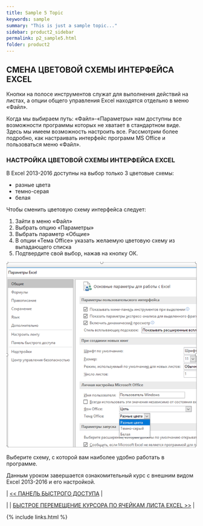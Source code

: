 ```yaml
---
title: Sample 5 Topic
keywords: sample
summary: "This is just a sample topic..."
sidebar: product2_sidebar
permalink: p2_sample5.html
folder: product2
---
```


## СМЕНА ЦВЕТОВОЙ СХЕМЫ ИНТЕРФЕЙСА EXCEL

Кнопки на полосе инструментов служат для выполнения действий на листах, а опции общего управления Excel находятся отдельно в меню «Файл».

Когда мы выбираем путь: «Файл»-«Параметры» нам доступны все возможности программы которых не хватает в стандартном виде. Здесь мы имеем возможность настроить все. Рассмотрим более подробно, как настраивать интерфейс программ MS Office и пользоваться меню «Файл».

### НАСТРОЙКА ЦВЕТОВОЙ СХЕМЫ ИНТЕРФЕЙСА EXCEL

В Excel 2013-2016 доступны на выбор только 3 цветовые схемы:

* разные цвета
* темно-серая
* белая

Чтобы сменить цветовую схему интерфейса следует:

1. Зайти в меню «Файл»
2. Выбрать опцию «Параметры»
3. Выбрать параметр «Общие»
4. В опции «Тема Office» указать желаемую цветовую схему из выпадающего списка
5. Подтвердите свой выбор, нажав на кнопку ОК.

![картинка](/images/s1/img12.PNG)

Выберите схему, с которой вам наиболее удобно работать в программе.

Данным уроком завершается ознакомительный курс с внешним видом Excel 2013-2016 и его настройкой.

| [<< ПАНЕЛЬ БЫСТРОГО ДОСТУПА](p2_sample4.html) |

| | [БЫСТРОЕ ПЕРЕМЕЩЕНИЕ КУРСОРА ПО ЯЧЕЙКАМ ЛИСТА EXCEL >>](p2_sample6.html) |

{% include links.html %}
